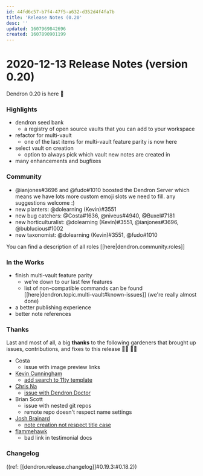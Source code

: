 ```yaml
---
id: 44fd6c57-b7f4-47f5-a632-d352d4f4fa7b
title: 'Release Notes (0.20'
desc: ''
updated: 1607969842696
created: 1607890901199
---
```


# 2020-12-13 Release Notes (version 0.20)

Dendron 0.20 is here 🌱

### Highlights
- dendron seed bank
    - a registry of open source vaults that you can add to your workspace
- refactor for multi-vault
    - one of the last items for multi-vault feature parity is now here
- select vault on creation 
    - option to always pick which vault new notes are created in
- many enhancements and bugfixes

### Community
- @ianjones#3696 and @fudo#1010 boosted the Dendron Server which means we have lots more custom emoji slots we need to fill. any suggestions welcome :)
- new planters: @dolearning (Kevin)#3551
- new bug catchers: @Costa#1636, @niveus#4940, @Buxel#7181 
- new horticulturalist: @dolearning (Kevin)#3551, @ianjones#3696, @bublucious#1002 
- new taxonomist: @dolearning (Kevin)#3551, @fudo#1010 

You can find a description of all roles [[here|dendron.community.roles]]

### In the Works
- finish multi-vault feature parity 
    - we're down to our last few features
    - list of non-compatible commands can be found [[here|dendron.topic.multi-vault#known-issues]] (we're really almost done)
- a better publishing experience
- better note references 

### Thanks
Last and most of all, a big **thanks** to the following gardeners that brought up issues, contributions, and fixes to this release 👨‍🌾 👩‍🌾
- Costa
    - issue with image preview links 
- [Kevin Cunningham](https://github.com/doingandlearning)
    - [add search to 11ty template](https://github.com/dendronhq/dendron-11ty/pull/5)
- [Chris Na](https://github.com/buxel)
    - [issue with Dendron Doctor](https://github.com/dendronhq/dendron/issues/400)
- Brian Scott
    - issue with nested git repos
    - remote repo doesn't respect name settings
- [Josh Brainard](https://github.com/brainjos)
    - [note creation not respect title case](https://github.com/dendronhq/dendron/pull/404)
- [flammehawk](https://github.com/flammehawk)
    - bad link in testimonial docs


### Changelog
((ref: [[dendron.release.changelog]]#0.19.3:#0.18.2))
